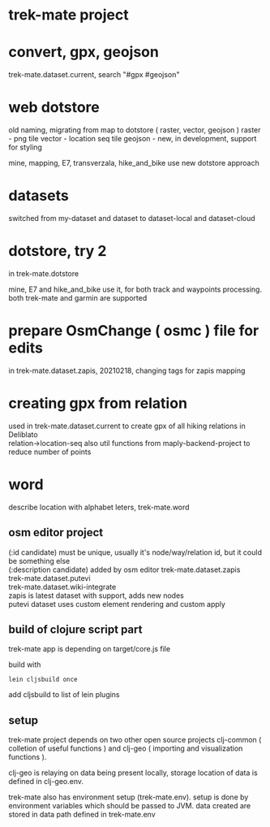# trek-mate project

# convert, gpx, geojson

trek-mate.dataset.current, search  "#gpx #geojson"

# web dotstore

old naming, migrating from map to dotstore ( raster, vector, geojson )
raster - png tile
vector - location seq tile
geojson - new, in development, support for styling

mine, mapping, E7, transverzala, hike_and_bike use new dotstore approach

# datasets

switched from my-dataset and dataset to dataset-local and dataset-cloud

# dotstore, try 2
in trek-mate.dotstore

mine, E7 and hike_and_bike use it, for both track and waypoints processing. both trek-mate and garmin are supported

# prepare OsmChange ( osmc ) file for edits
in trek-mate.dataset.zapis, 20210218, changing tags for zapis mapping  

# creating gpx from relation
used in trek-mate.dataset.current to create gpx of all hiking relations in Deliblato  
relation->location-seq
also util functions from maply-backend-project to reduce number of points

# word
describe location with alphabet leters, trek-mate.word

## osm editor project
(:id candidate) must be unique, usually it's node/way/relation id, but it could be something else  
(:description candidate) added by osm editor
trek-mate.dataset.zapis  
trek-mate.dataset.putevi  
trek-mate.dataset.wiki-integrate  
zapis is latest dataset with support, adds new nodes  
putevi dataset uses custom element rendering and custom apply  

## build of clojure script part
trek-mate app is depending on target/core.js file

build with
```
lein cljsbuild once
```

add cljsbuild to list of lein plugins

## setup
trek-mate project depends on two other open source projects clj-common ( colletion of useful functions ) and clj-geo ( importing and visualization functions ).

clj-geo is relaying on data being present locally, storage location of data is defined in clj-geo.env.

trek-mate also has environment setup (trek-mate.env). setup is done by environment variables which should be passed to JVM. data created are stored in data path defined in trek-mate.env
